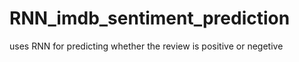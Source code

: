 # RNN_imdb_sentiment_prediction
uses RNN for predicting whether the review is positive or negetive 
